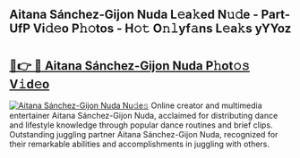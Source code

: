 ## Aitana Sánchez-Gijon Nuda L𝚎a𝚔ed N𝚞𝚍e - Part-UfP Vi𝚍𝚎o P𝚑𝚘tos - H𝚘𝚝 O𝚗𝚕yf𝚊ns L𝚎a𝚔s yYYoz

# <h2><a href="http://kfcwke.oniu.top/?m=Aitana+S%c3%a1nchez-Gijon+Nuda">🔗👉 🔴 Aitana Sánchez-Gijon Nuda P𝚑ot𝚘𝚜 V𝚒d𝚎o</a></h2>

[![Aitana Sánchez-Gijon Nuda Nu𝚍e𝚜](https://i.imgur.com/0qMVB7G.gif)](http://kfcwke.oniu.top/?m=Aitana+S%c3%a1nchez-Gijon+Nuda)
Online creator and multimedia entertainer Aitana Sánchez-Gijon Nuda, acclaimed for distributing dance and lifestyle knowledge through popular dance routines and brief clips. Outstanding juggling partner Aitana Sánchez-Gijon Nuda, recognized for their remarkable abilities and accomplishments in juggling with others.  
